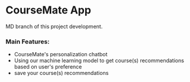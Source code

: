# CourseMate App
MD branch of this project development.

### Main Features:
- CourseMate's personalization chatbot
- Using our machine learning model to get course(s) recommendations based on user's preference
- save your course(s) recommendations


